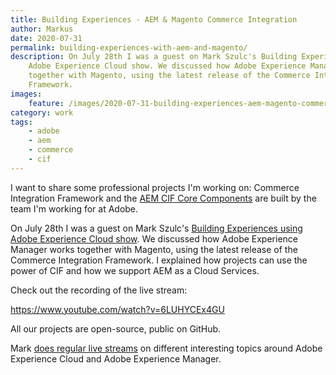 ```yaml
---
title: Building Experiences - AEM & Magento Commerce Integration
author: Markus
date: 2020-07-31
permalink: building-experiences-with-aem-and-magento/
description: On July 28th I was a guest on Mark Szulc's Building Experiences using
    Adobe Experience Cloud show. We discussed how Adobe Experience Manager works
    together with Magento, using the latest release of the Commerce Integration
    Framework.
images:
    feature: /images/2020-07-31-building-experiences-aem-magento-commerce-integration/bems-08c.png
category: work
tags:
    - adobe
    - aem
    - commerce
    - cif
---
```


I want to share some professional projects I'm working on: Commerce Integration Framework and the [AEM CIF Core Components](https://github.com/adobe/aem-core-cif-components) are built by the team I'm working for at Adobe.

On July 28th I was a guest on Mark Szulc's [Building Experiences using Adobe Experience Cloud show](https://www.youtube.com/channel/UC8zeS_5A2HxNA5-vKtIrtqg). We discussed how Adobe Experience Manager works together with Magento, using the latest release of the Commerce Integration Framework. I explained how projects can use the power of CIF and how we support AEM as a Cloud Services.

Check out the recording of the live stream:

https://www.youtube.com/watch?v=6LUHYCEx4GU

All our projects are open-source, public on GitHub.

<github-badge repo="adobe/aem-core-cif-components" label="AEM CIF Core Components"></github-badge><github-badge repo="adobe/aem-cif-guides-venia" label="AEM Venia Reference Store"></github-badge>

Mark [does regular live streams](https://www.markszulc.com/) on different interesting topics around Adobe Experience Cloud and Adobe Experience Manager.
